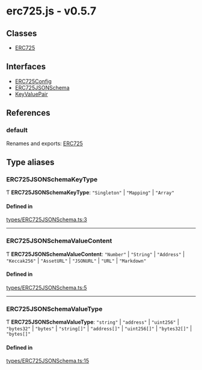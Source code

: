 # erc725.js - v0.5.7

## Classes

- [ERC725](classes/ERC725.md)

## Interfaces

- [ERC725Config](interfaces/ERC725Config.md)
- [ERC725JSONSchema](interfaces/ERC725JSONSchema.md)
- [KeyValuePair](interfaces/KeyValuePair.md)

## References

### default

Renames and exports: [ERC725](classes/ERC725.md)

## Type aliases

### ERC725JSONSchemaKeyType

Ƭ **ERC725JSONSchemaKeyType**: ``"Singleton"`` \| ``"Mapping"`` \| ``"Array"``

#### Defined in

[types/ERC725JSONSchema.ts:3](https://github.com/ERC725Alliance/erc725.js/blob/00ce808/src/types/ERC725JSONSchema.ts#L3)

___

### ERC725JSONSchemaValueContent

Ƭ **ERC725JSONSchemaValueContent**: ``"Number"`` \| ``"String"`` \| ``"Address"`` \| ``"Keccak256"`` \| ``"AssetURL"`` \| ``"JSONURL"`` \| ``"URL"`` \| ``"Markdown"``

#### Defined in

[types/ERC725JSONSchema.ts:5](https://github.com/ERC725Alliance/erc725.js/blob/00ce808/src/types/ERC725JSONSchema.ts#L5)

___

### ERC725JSONSchemaValueType

Ƭ **ERC725JSONSchemaValueType**: ``"string"`` \| ``"address"`` \| ``"uint256"`` \| ``"bytes32"`` \| ``"bytes"`` \| ``"string[]"`` \| ``"address[]"`` \| ``"uint256[]"`` \| ``"bytes32[]"`` \| ``"bytes[]"``

#### Defined in

[types/ERC725JSONSchema.ts:15](https://github.com/ERC725Alliance/erc725.js/blob/00ce808/src/types/ERC725JSONSchema.ts#L15)
